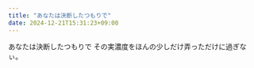 ```yaml
---
title: "あなたは決断したつもりで"
date: 2024-12-21T15:31:23+09:00
---
```

あなたは決断したつもりで
その実濃度をほんの少しだけ弄っただけに過ぎなぃ。
